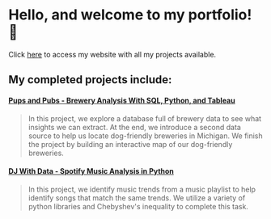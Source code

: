 # Hello, and welcome to my portfolio! 👋


Click [here](https://ccbrenton.github.io) to access my website with all my projects available.

## My completed projects include:
#### [Pups and Pubs - Brewery Analysis With SQL, Python, and Tableau]([https://ccbrenton.github.io](https://ccbrenton.github.io/project/pups-and-pubs/)) 
>In this project, we explore a database full of brewery data to see what insights we can extract. At the end, we introduce a second data source to help us locate dog-friendly breweries in Michigan. We finish the project by building an interactive map of our dog-friendly breweries.
#### [DJ With Data - Spotify Music Analysis in Python]([https://ccbrenton.github.io](https://ccbrenton.github.io/project/pups-and-pubs/)](https://ccbrenton.github.io/project/dj-with-data/)) 
>In this project, we identify music trends from a music playlist to help identify songs that match the same trends. We utilize a variety of python libraries and Chebyshev's inequality to complete this task.

